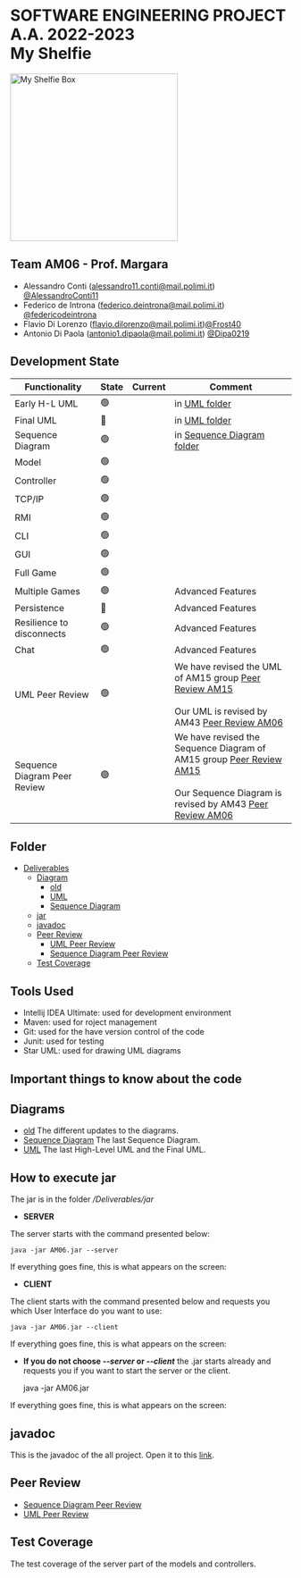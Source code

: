 # SOFTWARE ENGINEERING PROJECT A.A. 2022-2023 <br/> My Shelfie

<img src="https://github.com/federicodeintrona/IS23-AM06/blob/main/src/main/resources/images/Publisher_material/Box%20noshadow%20280x280.png" width=300px height=300px alt="My Shelfie Box">



## Team AM06 - Prof. Margara 

- Alessandro Conti (alessandro11.conti@mail.polimi.it) [@AlessandroConti11](https://github.com/AlessandroConti11) 
- Federico de Introna (federico.deintrona@mail.polimi.it) [@federicodeintrona](https://github.com/federicodeintrona) 
- Flavio Di Lorenzo (flavio.dilorenzo@mail.polimi.it)[@Frost40](https://github.com/Frost40)
- Antonio Di Paola (antonio1.dipaola@mail.polimi.it) [@Dipa0219](https://github.com/Dipa0219)



## Development State

| Functionality                | State          | Current | Comment                                                                                                                                                                                                                                                                                                                                                                                                             |
|------------------------------|----------------|---------|---------------------------------------------------------------------------------------------------------------------------------------------------------------------------------------------------------------------------------------------------------------------------------------------------------------------------------------------------------------------------------------------------------------------|
| Early H-L UML                | :green_circle: |         | in [UML folder](https://github.com/federicodeintrona/IS23-AM06/tree/main/Diagram/UML)                                                                                                                                                                                                                                                                                                                               |
| Final UML                    | :red_circle:   |         | in [UML folder](https://github.com/federicodeintrona/IS23-AM06/tree/main/Diagram/UML)                                                                                                                                                                                                                                                                                                                               |
| Sequence Diagram             | :green_circle: |         | in [Sequence Diagram folder](https://github.com/federicodeintrona/IS23-AM06/tree/main/Diagram/Sequence%20Diagram)                                                                                                                                                                                                                                                                                                   |
| Model                        | :green_circle: |         |                                                                                                                                                                                                                                                                                                                                                                                                                     |
| Controller                   | :green_circle: |         |                                                                                                                                                                                                                                                                                                                                                                                                                     |
| TCP/IP                       | :green_circle: |         |                                                                                                                                                                                                                                                                                                                                                                                                                     |
| RMI                          | :green_circle: |         |                                                                                                                                                                                                                                                                                                                                                                                                                     |
| CLI                          | :green_circle: |         |                                                                                                                                                                                                                                                                                                                                                                                                                     |
| GUI                          | :green_circle: |         |                                                                                                                                                                                                                                                                                                                                                                                                                     |
| Full Game                    | :green_circle: |         |                                                                                                                                                                                                                                                                                                                                                                                                                     |
| Multiple Games               | :green_circle: |         | Advanced Features                                                                                                                                                                                                                                                                                                                                                                                                   |
| Persistence                  | :red_circle:   |         | Advanced Features                                                                                                                                                                                                                                                                                                                                                                                                   |
| Resilience to disconnects    | :green_circle: |         | Advanced Features                                                                                                                                                                                                                                                                                                                                                                                                   |
| Chat                         | :green_circle: |         | Advanced Features                                                                                                                                                                                                                                                                                                                                                                                                   |
| UML Peer Review              | :green_circle: |         | We have revised the UML of AM15 group [Peer Review AM15](https://github.com/federicodeintrona/IS23-AM06/blob/main/Peer%20Review/UML%20Peer%20Review/UML_Peer_Review_AM-15.pdf)<br/><br/>Our UML is revised by AM43 [Peer Review AM06](https://github.com/federicodeintrona/IS23-AM06/blob/main/Peer%20Review/UML%20Peer%20Review/UML_Peer_Review_AM-06.pdf)                                                         |
| Sequence Diagram Peer Review | :green_circle: |         | We have revised the Sequence Diagram of AM15 group [Peer Review AM15](https://github.com/federicodeintrona/IS23-AM06/blob/main/Peer%20Review/Sequence%20Diagram%20Peer%20Review/S_D_Peer_Review_AM-15.pdf)<br/><br/>Our Sequence Diagram is revised by AM43 [Peer Review AM06](https://github.com/federicodeintrona/IS23-AM06/blob/main/Peer%20Review/Sequence%20Diagram%20Peer%20Review/S_D_Peer_Review_AM-06.pdf) |



## Folder

- [Deliverables](https://github.com/federicodeintrona/IS23-AM06/tree/main/Deliverables)
  - [Diagram](https://github.com/federicodeintrona/IS23-AM06/tree/main/Deliverables/Diagrams)
    - [old](https://github.com/federicodeintrona/IS23-AM06/tree/main/Deliverables/Diagrams/old)
    - [UML](https://github.com/federicodeintrona/IS23-AM06/tree/main/Deliverables/Diagrams/UML)
    - [Sequence Diagram](https://github.com/federicodeintrona/IS23-AM06/tree/main/Deliverables/Diagrams/Sequence%20Diagram)
  - [jar](https://github.com/federicodeintrona/IS23-AM06/tree/main/Deliverables/jar)
  - [javadoc](https://github.com/federicodeintrona/IS23-AM06/tree/main/Deliverables/javadoc)
  - [Peer Review](https://github.com/federicodeintrona/IS23-AM06/tree/main/Deliverables/Peer%20Review)
    - [UML Peer Review](https://github.com/federicodeintrona/IS23-AM06/tree/main/Deliverables/Peer%20Review/UML%20Peer%20Review)
    - [Sequence Diagram Peer Review](https://github.com/federicodeintrona/IS23-AM06/tree/main/Deliverables/Peer%20Review/Sequence%20Diagram%20Peer%20Review)
  - [Test Coverage](https://github.com/federicodeintrona/IS23-AM06/tree/main/Deliverables/Test%20Coverage)



## Tools Used

- Intellij IDEA Ultimate: used for development environment
- Maven: used for roject management 
- Git: used for the have version control of the code
- Junit: used for testing
- Star UML: used for drawing UML diagrams



## Important things to know about the code

[//]: # (timer ecc...)



## Diagrams

-  [old](https://github.com/federicodeintrona/IS23-AM06/blob/main/Deliverables/Diagrams/old)
   The different updates to the diagrams.
-  [Sequence Diagram](https://github.com/federicodeintrona/IS23-AM06/blob/main/Deliverables/Diagrams/Sequence%20Diagram)
   The last Sequence Diagram.
-  [UML](https://github.com/federicodeintrona/IS23-AM06/blob/main/Deliverables/Diagrams/UML)
   The last High-Level UML and the Final UML.



## How to execute jar

The jar is in the folder <i>/Deliverables/jar</i>
- <b>SERVER</b>
<p>
The server starts with the command presented below:

    java -jar AM06.jar --server

If everything goes fine, this is what appears on the screen:
</p>

- <b>CLIENT</b>
<p>
The client starts with the command presented below and requests you which User Interface do you want to use:

    java -jar AM06.jar --client

If everything goes fine, this is what appears on the screen:

</p>

- <b>If you do not choose <i>--server</i> or <i>--client</i></b> the .jar starts already and requests you if you want to start the server or the client.


    java -jar AM06.jar

If everything goes fine, this is what appears on the screen:



## javadoc

This is the javadoc of the all project.
Open it to this [link]().



## Peer Review

- [Sequence Diagram Peer Review](https://github.com/federicodeintrona/IS23-AM06/blob/main/Deliverables/Peer%20Review/Sequence%20Diagram%20Peer%20Review)
- [UML Peer Review](https://github.com/federicodeintrona/IS23-AM06/blob/main/Deliverables/Peer%20Review/UML%20Peer%20Review)



## Test Coverage

The test coverage of the server part of the models and controllers.